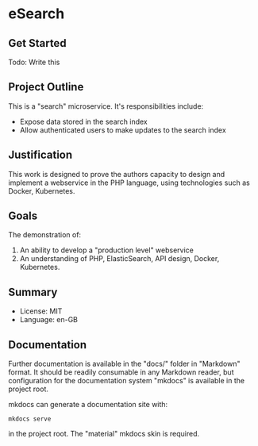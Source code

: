 # eSearch

## Get Started

Todo: Write this

## Project Outline

This is a "search" microservice. It's responsibilities include:

- Expose data stored in the search index
- Allow authenticated users to make updates to the search index

## Justification

This work is designed to prove the authors capacity to design and implement a webservice in the PHP language, using
technologies such as Docker, Kubernetes.

## Goals

The demonstration of:

1. An ability to develop a "production level" webservice
2. An understanding of PHP, ElasticSearch, API design, Docker, Kubernetes.

## Summary

- License: MIT
- Language: en-GB

## Documentation

Further documentation is available in the "docs/" folder in "Markdown" format. It should be readily consumable in
any Markdown reader, but configuration for the documentation system "mkdocs" is available in the project root.

mkdocs can generate a documentation site with:

```
mkdocs serve
```

in the project root. The "material" mkdocs skin is required.